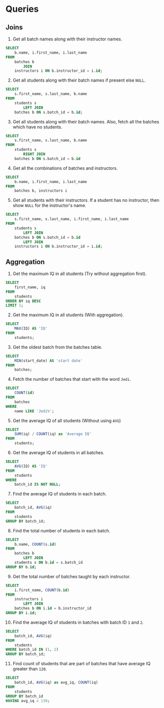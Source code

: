 # Queries

## Joins

1. Get all batch names along with their instructor names.

```sql
SELECT 
    b.name, i.first_name, i.last_name
FROM
    batches b
        JOIN
    instructors i ON b.instructor_id = i.id;
```

2. Get all students along with their batch names if present else `NULL`.

```sql
SELECT 
    s.first_name, s.last_name, b.name
FROM
    students s
        LEFT JOIN
    batches b ON s.batch_id = b.id;
```
3. Get all students along with their batch names. Also, fetch all the batches which have no students.

```sql
SELECT 
    s.first_name, s.last_name, b.name
FROM
    students s
        RIGHT JOIN
    batches b ON s.batch_id = b.id
```
4. Get all the combinations of batches and instructors.

```sql
SELECT 
    b.name, i.first_name, i.last_name
FROM
    batches b, instructors i
```
5. Get all students with their instructors. If a student has no instructor, then show `NULL` for the instructor's name.

```sql
SELECT 
    s.first_name, s.last_name, i.first_name, i.last_name
FROM
    students s
        LEFT JOIN
    batches b ON s.batch_id = b.id
        LEFT JOIN
    instructors i ON b.instructor_id = i.id;
```

## Aggregation
1. Get the maximum IQ in all students (Try without aggregation first).

```sql
SELECT 
    first_name, iq
FROM
    students
ORDER BY iq DESC
LIMIT 1;
```

2. Get the maximum IQ in all students (With aggregation).

```sql
SELECT 
    MAX(IQ) AS 'IQ'
FROM
    students;
```

3. Get the oldest batch from the batches table.

```sql
SELECT 
    MIN(start_date) AS 'start date'
FROM
    batches;
```

4. Fetch the number of batches that start with the word `Jedi`.

```sql
SELECT 
    COUNT(id)
FROM
    batches
WHERE
    name LIKE 'Jedi%';
```

5. Get the average IQ of all students (Without using `AVG`)

```sql
SELECT 
    SUM(iq) / COUNT(iq) as 'Average IQ'
FROM
    students;
```

6. Get the average IQ of students in all batches.

```sql
SELECT 
    AVG(IQ) AS 'IQ'
FROM
    students
WHERE
    batch_id IS NOT NULL;
```
7. Find the average IQ of students in each batch.

```sql
SELECT 
    batch_id, AVG(iq)
FROM
    students
GROUP BY batch_id;
```

8. Find the total number of students in each batch.

```sql
SELECT 
	b.name, COUNT(s.id)
FROM
    batches b
        LEFT JOIN
    students s ON b.id = s.batch_id
GROUP BY b.id;
```

9. Get the total number of batches taught by each instructor.

```sql
SELECT 
    i.first_name, COUNT(b.id)
FROM
    instructors i
        LEFT JOIN
    batches b ON i.id = b.instructor_id
GROUP BY i.id;
```

10. Find the average IQ of students in batches with batch ID `1` and `2`.

```sql
SELECT 
    batch_id, AVG(iq)
FROM
    students
WHERE batch_id IN (1, 2)
GROUP BY batch_id;
```

11. Find count of students that are part of batches that have average IQ greater than `120`.

```sql
SELECT 
    batch_id, AVG(iq) as avg_iq, COUNT(iq)
FROM
    students
GROUP BY batch_id
HAVING avg_iq > 130;
```